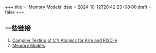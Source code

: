 +++
title = 'Memory Models'
date = 2024-10-12T20:42:23+08:00
draft = false
+++

## 一些链接

1. [Compiler Testing of C11 Atomics for Arm and RISC-V](https://uu.diva-portal.org/smash/get/diva2:1717258/FULLTEXT01.pdf)
2. [Memory Models](https://research.swtch.com/mm)
